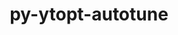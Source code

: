 ---
title: "py-ytopt-autotune"
layout: cache
categories: [package, develop-2024-01-07]
meta: {"versions": ["1.1.0"], "compilers": ["gcc@=11.4.0", "gcc@=9.4.0", "oneapi@=2023.2.0"], "oss": ["ubuntu20.04"], "platforms": ["linux"], "targets": ["neoverse_v1", "ppc64le", "x86_64_v3"], "stacks": ["e4s", "e4s-neoverse_v1", "e4s-oneapi", "e4s-power", "root"], "num_specs": 4, "num_specs_by_stack": {"e4s-neoverse_v1": 1, "root": 4, "e4s-power": 1, "e4s": 1, "e4s-oneapi": 1}}
spec_details: [{"hash": "u3rzyzeyvupq3phx34t37e3n57oir3aq", "compiler": "gcc@=11.4.0", "versions": ["1.1.0"], "os": "ubuntu20.04", "platform": "linux", "target": "neoverse_v1", "variants": ["build_system=python_pip", "patches=60375df"], "stacks": ["e4s-neoverse_v1", "root"], "size": "-", "tarball": "https://binaries.spack.io/releases/develop-2024-01-07/build_cache/linux-ubuntu20.04-neoverse_v1/gcc-11.4.0/py-ytopt-autotune-1.1.0/linux-ubuntu20.04-neoverse_v1-gcc-11.4.0-py-ytopt-autotune-1.1.0-u3rzyzeyvupq3phx34t37e3n57oir3aq.spack"}, {"hash": "uuri5poqexg5axq3icwc3yooifvrekrn", "compiler": "gcc@=9.4.0", "versions": ["1.1.0"], "os": "ubuntu20.04", "platform": "linux", "target": "ppc64le", "variants": ["build_system=python_pip", "patches=60375df"], "stacks": ["e4s-power", "root"], "size": "-", "tarball": "https://binaries.spack.io/releases/develop-2024-01-07/build_cache/linux-ubuntu20.04-ppc64le/gcc-9.4.0/py-ytopt-autotune-1.1.0/linux-ubuntu20.04-ppc64le-gcc-9.4.0-py-ytopt-autotune-1.1.0-uuri5poqexg5axq3icwc3yooifvrekrn.spack"}, {"hash": "f3eetfg5srzfk54wkoimzmxxwcfpyzqg", "compiler": "gcc@=11.4.0", "versions": ["1.1.0"], "os": "ubuntu20.04", "platform": "linux", "target": "x86_64_v3", "variants": ["build_system=python_pip", "patches=60375df"], "stacks": ["e4s", "root"], "size": "-", "tarball": "https://binaries.spack.io/releases/develop-2024-01-07/build_cache/linux-ubuntu20.04-x86_64_v3/gcc-11.4.0/py-ytopt-autotune-1.1.0/linux-ubuntu20.04-x86_64_v3-gcc-11.4.0-py-ytopt-autotune-1.1.0-f3eetfg5srzfk54wkoimzmxxwcfpyzqg.spack"}, {"hash": "53mznjmn34trgy3yon3j5qogrwilezhl", "compiler": "oneapi@=2023.2.0", "versions": ["1.1.0"], "os": "ubuntu20.04", "platform": "linux", "target": "x86_64_v3", "variants": ["build_system=python_pip", "patches=60375df"], "stacks": ["root", "e4s-oneapi"], "size": "-", "tarball": "https://binaries.spack.io/releases/develop-2024-01-07/build_cache/linux-ubuntu20.04-x86_64_v3/oneapi-2023.2.0/py-ytopt-autotune-1.1.0/linux-ubuntu20.04-x86_64_v3-oneapi-2023.2.0-py-ytopt-autotune-1.1.0-53mznjmn34trgy3yon3j5qogrwilezhl.spack"}]
---